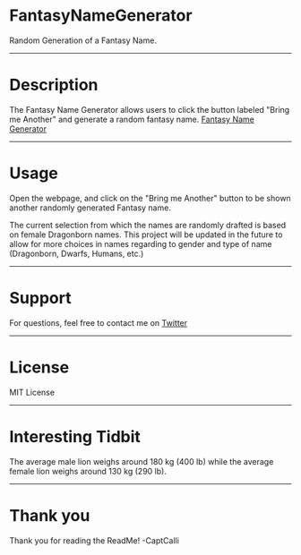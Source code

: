 # FantasyNameGenerator

Random Generation of a Fantasy Name. 

---

# Description

The Fantasy Name Generator allows users to click the button labeled "Bring me Another" and generate a random fantasy name. 
[Fantasy Name Generator](https://captcalli.github.io/FantasyNameGenerator/)

---

# Usage

Open the webpage, and click on the "Bring me Another" button to be shown another randomly generated Fantasy name.

The current selection from which the names are randomly drafted is based on female Dragonborn names. This project will be updated in the future to allow for more choices in names regarding to gender and type of name (Dragonborn, Dwarfs, Humans, etc.)

---

# Support

For questions, feel free to contact me on [Twitter](https://twitter.com/captcalli)

---

# License

MIT License

---

# Interesting Tidbit

The average male lion weighs around 180 kg (400 lb) while the average female lion weighs around 130 kg (290 lb).

---

# Thank you

Thank you for reading the ReadMe!
-CaptCalli

